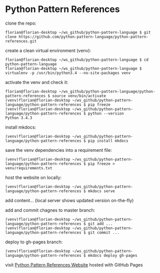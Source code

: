 # Python Pattern References

clone the repo:

    florian@florian-desktop ~/ws_github/python-pattern-language $ git clone https://github.com/python-pattern-language/python-pattern-references.git

create a clean virtual environment (venv):

    florian@florian-desktop ~/ws_github/python-pattern-language $ cd python-pattern-language
    florian@florian-desktop ~/ws_github/python-pattern-language $ virtualenv -p /usr/bin/python3.4 --no-site-packages venv

activate the venv and check it:

    florian@florian-desktop ~/ws_github/python-pattern-language/python-pattern-references $ source venv/bin/activate
    (venv)florian@florian-desktop ~/ws_github/python-pattern-language/python-pattern-references $ pip freeze
    (venv)florian@florian-desktop ~/ws_github/python-pattern-language/python-pattern-references $ python --version
    Python 3.4.3

install mkdocs:

    (venv)florian@florian-desktop ~/ws_github/python-pattern-language/python-pattern-references $ pip install mkdocs

save the venv dependencies into a requirement file:

    (venv)florian@florian-desktop ~/ws_github/python-pattern-language/python-pattern-references $ pip freeze > venv/requirements.txt

host the website on locally:

    (venv)florian@florian-desktop ~/ws_github/python-pattern-language/python-pattern-references $ mkdocs serve

add content... (local server shows updated version on-the-fly)

add and commit chagnes to master branch:

    (venv)florian@florian-desktop ~/ws_github/python-pattern-language/python-pattern-references $ git add ...
    (venv)florian@florian-desktop ~/ws_github/python-pattern-language/python-pattern-references $ git commit ...

deploy to gh-pages branch:

    (venv)florian@florian-desktop ~/ws_github/python-pattern-language/python-pattern-references $ mkdocs deploy gh-pages

visit [Python Pattern References Website](https://python-pattern-language.github.io/python-pattern-references/) hosted with GitHub Pages
